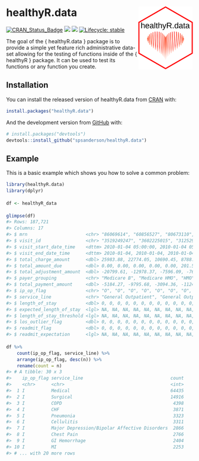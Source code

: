 
<!-- README.md is generated from README.Rmd. Please edit that file -->

# healthyR.data <img src="man/figures/healthyR_data_logo.png" width="147" height="170" align="right" />

<!-- badges: start -->

[![CRAN\_Status\_Badge](http://www.r-pkg.org/badges/version/healthyR.data)](https://cran.r-project.org/package=healthyR.data)
![](http://cranlogs.r-pkg.org/badges/healthyR.data?color=brightgreen)
![](http://cranlogs.r-pkg.org/badges/grand-total/healthyR.data?color=brightgreen)
[![Lifecycle:
stable](https://img.shields.io/badge/lifecycle-stable-brightgreen.svg)](https://www.tidyverse.org/lifecycle/#stable)
<!-- badges: end -->

The goal of the { healthyR.data } package is to provide a simple yet
feature rich administrative data-set allowing for the testing of
functions inside of the { healthyR } package. It can be used to test its
functions or any function you create.

## Installation

You can install the released version of healthyR.data from
[CRAN](https://CRAN.R-project.org) with:

``` r
install.packages("healthyR.data")
```

And the development version from [GitHub](https://github.com/) with:

``` r
# install.packages("devtools")
devtools::install_github("spsanderson/healthyR.data")
```

## Example

This is a basic example which shows you how to solve a common problem:

``` r
library(healthyR.data)
library(dplyr)

df <- healthyR_data

glimpse(df)
#> Rows: 187,721
#> Columns: 17
#> $ mrn                      <chr> "86069614", "60856527", "80673110", "55897...
#> $ visit_id                 <chr> "3519249247", "3602225015", "3125290892", ...
#> $ visit_start_date_time    <dttm> 2010-01-04 05:00:00, 2010-01-04 05:00:00,...
#> $ visit_end_date_time      <dttm> 2010-01-04, 2010-01-04, 2010-01-04, 2010-...
#> $ total_charge_amount      <dbl> 25983.88, 22774.05, 10690.45, 8788.02, 732...
#> $ total_amount_due         <dbl> 0.00, 0.00, 0.00, 0.00, 0.00, 201.52, 20.0...
#> $ total_adjustment_amount  <dbl> -20799.61, -12978.37, -7596.09, -7663.57, ...
#> $ payer_grouping           <chr> "Medicare B", "Medicare HMO", "HMO", "Medi...
#> $ total_payment_amount     <dbl> -5184.27, -9795.68, -3094.36, -1124.45, -1...
#> $ ip_op_flag               <chr> "O", "O", "O", "O", "O", "O", "O", "O", "O...
#> $ service_line             <chr> "General Outpatient", "General Outpatient"...
#> $ length_of_stay           <dbl> 0, 0, 0, 0, 0, 0, 0, 0, 0, 0, 0, 0, 0, 0, ...
#> $ expected_length_of_stay  <lgl> NA, NA, NA, NA, NA, NA, NA, NA, NA, NA, NA...
#> $ length_of_stay_threshold <lgl> NA, NA, NA, NA, NA, NA, NA, NA, NA, NA, NA...
#> $ los_outlier_flag         <dbl> 0, 0, 0, 0, 0, 0, 0, 0, 0, 0, 0, 0, 0, 0, ...
#> $ readmit_flag             <dbl> 0, 0, 0, 0, 0, 0, 0, 0, 0, 0, 0, 0, 0, 0, ...
#> $ readmit_expectation      <lgl> NA, NA, NA, NA, NA, NA, NA, NA, NA, NA, NA...

df %>% 
    count(ip_op_flag, service_line) %>%
    arrange(ip_op_flag, desc(n)) %>%
    rename(count = n)
#> # A tibble: 30 x 3
#>    ip_op_flag service_line                                 count
#>    <chr>      <chr>                                        <int>
#>  1 I          Medical                                      64435
#>  2 I          Surgical                                     14916
#>  3 I          COPD                                          4398
#>  4 I          CHF                                           3871
#>  5 I          Pneumonia                                     3323
#>  6 I          Cellulitis                                    3311
#>  7 I          Major Depression/Bipolar Affective Disorders  2866
#>  8 I          Chest Pain                                    2766
#>  9 I          GI Hemorrhage                                 2404
#> 10 I          MI                                            2253
#> # ... with 20 more rows
```
